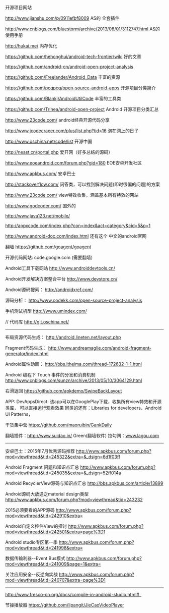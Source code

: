 开源项目网站

http://www.jianshu.com/p/0911efbf8009  AS的 全套插件

http://www.cnblogs.com/bluestorm/archive/2013/06/01/3112747.html    AS的使用手册 

http://hukai.me/				内存优化

https://github.com/hehonghui/android-tech-frontier/wiki	好的文章

https://github.com/android-cn/android-open-project-analysis	

https://github.com/Freelander/Android_Data	丰富的资源

https://github.com/pcqpcq/open-source-android-apps 开源项目分类简介

https://github.com/Blankj/AndroidUtilCode	丰富的工具类

https://github.com/Trinea/android-open-project	Android 开源项目分类汇总

http://www.23code.com/				android经典开源代码分享

http://www.jcodecraeer.com/plus/list.php?tid=16 泡在网上的日子

http://www.oschina.net/code/list		开源中国

http://neast.cn/portal.php			爱开网（好多总结的源码）

http://www.eoeandroid.com/forum.php?gid=180	EOE安卓开发社区

http://www.apkbus.com/				安卓巴士

http://stackoverflow.com/    			问答类，可以找到解决问题(即时很偏的问题)的方案

http://www.23code.com/       			view特效收集，涵盖基本所有特效的网站

http://www.godcoder.com/			国外的

http://www.java123.net/mobile/

http://appxcode.com/index.php?con=index&act=category&cid=5&p=1

http://www.android-doc.com/index.html   还有这个   中文的android官网

翻墙
https://github.com/goagent/goagent

开源代码网站: code.google.com (需要翻墙)

Android工具下载网站
http://www.androiddevtools.cn/

Android开发解决方案整合平台
http://www.devstore.cn/

Android源码搜索：
http://androidxref.com/

源码分析：
http://www.codekk.com/open-source-project-analysis


手机测试机型
http://www.umindex.com/

// 代码库
http://git.oschina.net/

---------------------------------------------------------------------------------
布局资源代码生成：
http://android.lineten.net/layout.php

Fragment代码生成：
http://www.andreamaglie.com/android-fragment-generator/index.html

Android属性动画：
http://bbs.itheima.com/thread-172632-1-1.html

Android 编程下 Touch 事件的分发和消费机制
http://www.cnblogs.com/sunzn/archive/2013/05/10/3064129.html

右滑返回
https://github.com/apkdemo/SwipeBackLayout

APP:
DevAppsDirect: 该app可以在GooglePlay下载，收集所有view特效和开源类库，	
                可以直接运行观看效果
同类的还有：Libraries for developers、Android UI Patterns，

干货集中营
https://github.com/maoruibin/GankDaily

翻墙插件：http://www.suidao.in/   Green(翻墙软件)
拉勾网：www.lagou.com 

---------------------------------------------------------------------------------
安卓巴士：2015年7月优秀源码推荐
http://www.apkbus.com/forum.php?mod=viewthread&tid=245322&extra=&_dsign=6d1f03ff

Android Fragment 问题和知识点汇总
http://www.apkbus.com/forum.php?mod=viewthread&tid=245035&extra=&_dsign=52ff014a

Android RecyclerView源码与知识点汇总
http://bbs.apkbus.com/article/13899

Android源码大放送之material design类型
http://www.apkbus.com/forum.php?mod=viewthread&tid=243232

2015必须要看的APP源码
http://www.apkbus.com/forum.php?mod=viewthread&tid=242910&extra=

Android自定义控件View的探讨
http://www.apkbus.com/forum.php?mod=viewthread&tid=242501&extra=page%3D1

Android studio专区第一季
http://www.apkbus.com/forum.php?mod=viewthread&tid=241998&extra=

数据传输利器--Event Bus模式
http://www.apkbus.com/forum.php?mod=viewthread&tid=241009&page=1&extra=

关注应用安全--反逆向实战 
http://www.apkbus.com/forum.php?mod=viewthread&tid=240707&extra=page%3D1



---------------------------------------------------------------------------------
http://www.fresco-cn.org/docs/compile-in-android-studio.html#_

节操播放器
https://github.com/lipangit/JieCaoVideoPlayer
